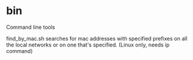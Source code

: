 # bin
Command line tools

find_by_mac.sh searches for mac addresses with specified prefixes on all the local networks or on one that's specified. (Linux only, needs ip command)
